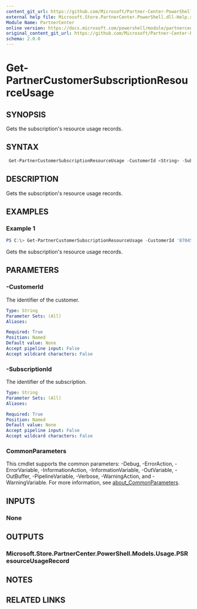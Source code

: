 ```yaml
---
content_git_url: https://github.com/Microsoft/Partner-Center-PowerShell/blob/master/docs/help/Get-PartnerCustomerSubscriptionResourceUsage.md
external help file: Microsoft.Store.PartnerCenter.PowerShell.dll-Help.xml
Module Name: PartnerCenter
online version: https://docs.microsoft.com/powershell/module/partnercenter/Get-PartnerCustomerSubscriptionResourceUsage
original_content_git_url: https://github.com/Microsoft/Partner-Center-PowerShell/blob/master/docs/help/Get-PartnerCustomerSubscriptionResourceUsage.md
schema: 2.0.0
---
```


# Get-PartnerCustomerSubscriptionResourceUsage

## SYNOPSIS
Gets the subscription's resource usage records.

## SYNTAX

```powershell
 Get-PartnerCustomerSubscriptionResourceUsage -CustomerId <String> -SubscriptionId <String> [<CommonParameters>]
```

## DESCRIPTION
Gets the subscription's resource usage records.

## EXAMPLES

### Example 1
```powershell
PS C:\> Get-PartnerCustomerSubscriptionResourceUsage -CustomerId '87045e4b-ab69-4a8f-875a-af020b383bc6' -SubscriptionId 'd2a89f2d-1aa1-4f09-bc62-cefd8d0a005c'
```

Gets the subscription's resource usage records.

## PARAMETERS

### -CustomerId
The identifier of the customer.

```yaml
Type: String
Parameter Sets: (All)
Aliases:

Required: True
Position: Named
Default value: None
Accept pipeline input: False
Accept wildcard characters: False
```

### -SubscriptionId
The identifier of the subscription.

```yaml
Type: String
Parameter Sets: (All)
Aliases:

Required: True
Position: Named
Default value: None
Accept pipeline input: False
Accept wildcard characters: False
```

### CommonParameters
This cmdlet supports the common parameters: -Debug, -ErrorAction, -ErrorVariable, -InformationAction, -InformationVariable, -OutVariable, -OutBuffer, -PipelineVariable, -Verbose, -WarningAction, and -WarningVariable. For more information, see [about_CommonParameters](http://go.microsoft.com/fwlink/?LinkID=113216).

## INPUTS

### None

## OUTPUTS

### Microsoft.Store.PartnerCenter.PowerShell.Models.Usage.PSResourceUsageRecord

## NOTES

## RELATED LINKS
